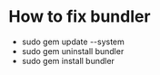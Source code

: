 # How to fix bundler

- sudo gem update --system
- sudo gem uninstall bundler
- sudo gem install bundler
